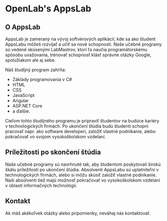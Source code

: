 # OpenLab's AppsLab

## O AppsLab

AppsLab je zameraný na vývoj softvérových aplikácií, kde sa ako študent AppsLabu môžeš rozvíjať a učiť sa nové schopnosti. Naše učebné programy sú vedené skúsenými LabMastrov, ktorí ťa naučia programátorskému spôsobu uvažovania, trénovať schopnosť klásť správne otázky Google, spolužiakom ale aj sebe.

Náš študijný program zahŕňa:
* Základy programovania v C#
* HTML
* CSS
* JavaScript
* Angular
* ASP.NET Core
* a ďalšie.

Cieľom tohto študijného programu je pripraviť študentov na budúce kariéry v technologických firmách. Po ukončení štúdia budú študenti schopní pracovať napr. ako software developeri, založiť vlastné podnikanie, alebo pokračovať vo svojom vysokoškolskom vzdelaní.

## Príležitosti po skončení štúdia

Naše učebné programy sú navrhnuté tak, aby študentom poskytovali širokú škálu príležitostí po ukončení štúdia. Absolventi AppsLabu sú uplatniteľní v technologických firmách, alebo si môžu skúsiť založiť vlastné podnikanie. Naši absolventi tiež majú možnosť pokračovať vo vysokoškolskom vzdelaní v oblasti informačných technológií.

## Kontakt

Ak máš akékoľvek otázky alebo pripomienky, neváhaj nás kontaktovať.
